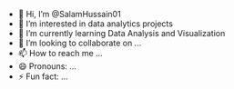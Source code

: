 - 👋 Hi, I’m @SalamHussain01
- 👀 I’m interested in data analytics projects
- 🌱 I’m currently learning Data Analysis and Visualization
- 💞️ I’m looking to collaborate on ...
- 📫 How to reach me ...
- 😄 Pronouns: ...
- ⚡ Fun fact: ...

<!---
SalamHussain01/SalamHussain01 is a ✨ special ✨ repository because its `README.md` (this file) appears on your GitHub profile.
You can click the Preview link to take a look at your changes.
--->
